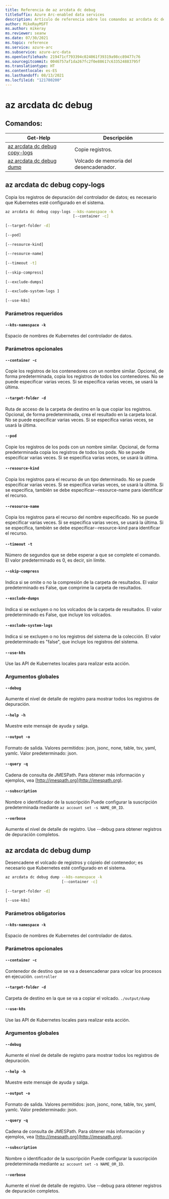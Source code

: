 ```yaml
---
title: Referencia de az arcdata dc debug
titleSuffix: Azure Arc-enabled data services
description: Artículo de referencia sobre los comandos az arcdata dc debug.
author: MikeRayMSFT
ms.author: mikeray
ms.reviewer: seanw
ms.date: 07/30/2021
ms.topic: reference
ms.service: azure-arc
ms.subservice: azure-arc-data
ms.openlocfilehash: 219471cf793394c024061f39319a98cc89477c76
ms.sourcegitcommit: 0046757af1da267fc2f0e88617c633524883795f
ms.translationtype: HT
ms.contentlocale: es-ES
ms.lasthandoff: 08/13/2021
ms.locfileid: "121780200"
---
```

# <a name="az-arcdata-dc-debug"></a>az arcdata dc debug
## <a name="commands"></a>Comandos:
| Get-Help | Descripción|
| --- | --- |
[az arcdata dc debug copy-logs](#az-arcdata-dc-debug-copy-logs) | Copie registros.
[az arcdata dc debug dump](#az-arcdata-dc-debug-dump) | Volcado de memoria del desencadenador.
## <a name="az-arcdata-dc-debug-copy-logs"></a>az arcdata dc debug copy-logs
Copia los registros de depuración del controlador de datos; es necesario que Kubernetes esté configurado en el sistema.
```bash
az arcdata dc debug copy-logs --k8s-namespace -k 
                              [--container -c]  
                              
[--target-folder -d]  
                              
[--pod]  
                              
[--resource-kind]  
                              
[--resource-name]  
                              
[--timeout -t]  
                              
[--skip-compress]  
                              
[--exclude-dumps]  
                              
[--exclude-system-logs ]  
                              
[--use-k8s]
```
### <a name="required-parameters"></a>Parámetros requeridos
#### `--k8s-namespace -k`
Espacio de nombres de Kubernetes del controlador de datos.
### <a name="optional-parameters"></a>Parámetros opcionales
#### `--container -c`
Copie los registros de los contenedores con un nombre similar. Opcional, de forma predeterminada, copia los registros de todos los contenedores. No se puede especificar varias veces. Si se especifica varias veces, se usará la última.
#### `--target-folder -d`
Ruta de acceso de la carpeta de destino en la que copiar los registros. Opcional, de forma predeterminada, crea el resultado en la carpeta local.  No se puede especificar varias veces. Si se especifica varias veces, se usará la última.
#### `--pod`
Copie los registros de los pods con un nombre similar. Opcional, de forma predeterminada copia los registros de todos los pods. No se puede especificar varias veces. Si se especifica varias veces, se usará la última.
#### `--resource-kind`
Copia los registros para el recurso de un tipo determinado. No se puede especificar varias veces. Si se especifica varias veces, se usará la última. Si se especifica, también se debe especificar--resource-name para identificar el recurso.
#### `--resource-name`
Copia los registros para el recurso del nombre especificado. No se puede especificar varias veces. Si se especifica varias veces, se usará la última. Si se especifica, también se debe especificar--resource-kind para identificar el recurso.
#### `--timeout -t`
Número de segundos que se debe esperar a que se complete el comando. El valor predeterminado es 0, es decir, sin límite.
#### `--skip-compress`
Indica si se omite o no la compresión de la carpeta de resultados. El valor predeterminado es False, que comprime la carpeta de resultados.
#### `--exclude-dumps`
Indica si se excluyen o no los volcados de la carpeta de resultados. El valor predeterminado es False, que incluye los volcados.
#### `--exclude-system-logs `
Indica si se excluyen o no los registros del sistema de la colección. El valor predeterminado es "false", que incluye los registros del sistema.
#### `--use-k8s`
Use las API de Kubernetes locales para realizar esta acción.
### <a name="global-arguments"></a>Argumentos globales
#### `--debug`
Aumente el nivel de detalle de registro para mostrar todos los registros de depuración.
#### `--help -h`
Muestre este mensaje de ayuda y salga.
#### `--output -o`
Formato de salida.  Valores permitidos: json, jsonc, none, table, tsv, yaml, yamlc.  Valor predeterminado: json.
#### `--query -q`
Cadena de consulta de JMESPath. Para obtener más información y ejemplos, vea [http://jmespath.org](http://jmespath.org).
#### `--subscription`
Nombre o identificador de la suscripción Puede configurar la suscripción predeterminada mediante `az account set -s NAME_OR_ID`.
#### `--verbose`
Aumente el nivel de detalle de registro. Use --debug para obtener registros de depuración completos.
## <a name="az-arcdata-dc-debug-dump"></a>az arcdata dc debug dump
Desencadene el volcado de registros y cópielo del contenedor; es necesario que Kubernetes esté configurado en el sistema.
```bash
az arcdata dc debug dump --k8s-namespace -k 
                         [--container -c]  
                         
[--target-folder -d]  
                         
[--use-k8s]
```
### <a name="required-parameters"></a>Parámetros obligatorios
#### `--k8s-namespace -k`
Espacio de nombres de Kubernetes del controlador de datos.
### <a name="optional-parameters"></a>Parámetros opcionales
#### `--container -c`
Contenedor de destino que se va a desencadenar para volcar los procesos en ejecución.
`controller`
#### `--target-folder -d`
Carpeta de destino en la que se va a copiar el volcado. `./output/dump`
#### `--use-k8s`
Use las API de Kubernetes locales para realizar esta acción.
### <a name="global-arguments"></a>Argumentos globales
#### `--debug`
Aumente el nivel de detalle de registro para mostrar todos los registros de depuración.
#### `--help -h`
Muestre este mensaje de ayuda y salga.
#### `--output -o`
Formato de salida.  Valores permitidos: json, jsonc, none, table, tsv, yaml, yamlc.  Valor predeterminado: json.
#### `--query -q`
Cadena de consulta de JMESPath. Para obtener más información y ejemplos, vea [http://jmespath.org](http://jmespath.org).
#### `--subscription`
Nombre o identificador de la suscripción Puede configurar la suscripción predeterminada mediante `az account set -s NAME_OR_ID`.
#### `--verbose`
Aumente el nivel de detalle de registro. Use --debug para obtener registros de depuración completos.
